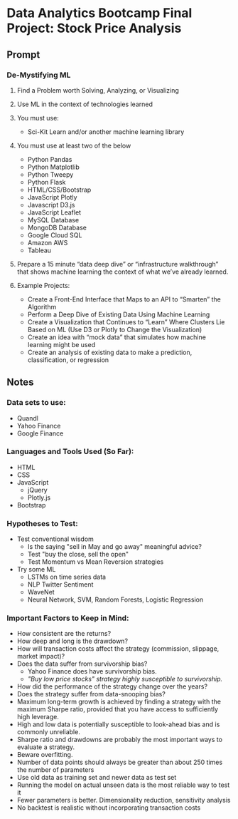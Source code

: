 # Data Analytics Bootcamp Final Project: Stock Price Analysis

## Prompt

### De-Mystifying ML

1. Find a Problem worth Solving, Analyzing, or Visualizing

2. Use ML in the context of technologies learned

3. You must use:
    * Sci-Kit Learn and/or another machine learning library

4. You must use at least two of the below
    * Python Pandas
    * Python Matplotlib
    * Python Tweepy
    * Python Flask
    * HTML/CSS/Bootstrap
    * JavaScript Plotly
    * Javascript D3.js
    * JavaScript Leaflet
    * MySQL Database
    * MongoDB Database
    * Google Cloud SQL
    * Amazon AWS
    * Tableau

5. Prepare a 15 minute “data deep dive” or “infrastructure walkthrough” that shows machine learning the context of what we’ve already learned.

6. Example Projects:
    * Create a Front-End Interface that Maps to an API to “Smarten” the Algorithm
    * Perform a Deep Dive of Existing Data Using Machine Learning
    * Create a Visualization that Continues to “Learn” Where Clusters Lie Based on ML (Use D3 or Plotly to Change the Visualization)
    * Create an idea with “mock data” that simulates how machine learning might be used
    * Create an analysis of existing data to make a prediction, classification, or regression


## Notes

### Data sets to use:
- Quandl
- Yahoo Finance
- Google Finance

### Languages and Tools Used (So Far):
- HTML
- CSS
- JavaScript
    - jQuery
    - Plotly.js
- Bootstrap

### Hypotheses to Test:
- Test conventional wisdom
    - Is the saying "sell in May and go away" meaningful advice?
    - Test "buy the close, sell the open"
    - Test Momentum vs Mean Reversion strategies
- Try some ML
    - LSTMs on time series data
    - NLP Twitter Sentiment
    - WaveNet
    - Neural Network, SVM, Random Forests, Logistic Regression

### Important Factors to Keep in Mind:
- How consistent are the returns?
- How deep and long is the drawdown?
- How will transaction costs affect the strategy (commission, slippage, market impact)?
- Does the data suffer from survivorship bias?
    - Yahoo Finance does have survivorship bias.
    - *"Buy low price stocks" strategy highly susceptible to survivorship.*
- How did the performance of the strategy change over the years?
- Does the strategy suffer from data-snooping bias?
- Maximum long-term growth is achieved by finding a strategy with the maximum Sharpe ratio, provided that you have access to sufficiently high leverage.
- High and low data is potentially susceptible to look-ahead bias and is commonly unreliable.
- Sharpe ratio and drawdowns are probably the most important ways to evaluate a strategy.
- Beware overfitting.
- Number of data points should always be greater than about 250 times the number of parameters
- Use old data as training set and newer data as test set
- Running the model on actual unseen data is the most reliable way to test it
- Fewer parameters is better. Dimensionality reduction, sensitivity analysis 
- No backtest is realistic without incorporating transaction costs
